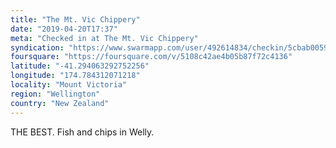 ```yaml
---
title: "The Mt. Vic Chippery"
date: "2019-04-20T17:37"
meta: "Checked in at The Mt. Vic Chippery"
syndication: "https://www.swarmapp.com/user/492614834/checkin/5cbab005916bc1002c8139b4"
foursquare: "https://foursquare.com/v/5108c42ae4b05b87f72c4136"
latitude: "-41.294063292752256"
longitude: "174.784312071218"
locality: "Mount Victoria"
region: "Wellington"
country: "New Zealand"
---
```

THE BEST. Fish and chips in Welly.
